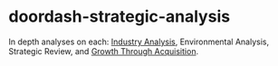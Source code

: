 # doordash-strategic-analysis
In depth analyses on each: [Industry Analysis](https://github.com/bryce-bowles/doordash-strategic-analysis/blob/1622c44538af3e29884c3d56a6e921e946f9c2b0/Industry%20Analysis.pptx), Environmental Analysis, Strategic Review, and [Growth Through Acquisition](https://github.com/bryce-bowles/doordash-strategic-analysis/blob/1622c44538af3e29884c3d56a6e921e946f9c2b0/Assignment_Growth%20through%20Acquisition.pptx).
